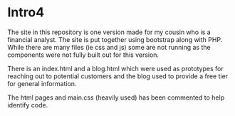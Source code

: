 # Intro4

The site in this repository is one version made for my cousin who is a financial analyst.  The site is put together using bootstrap along with PHP.  While there are many files (ie css and js) some are not running as the components were not fully built out for this version.

There is an index.html and a blog.html which were used as prototypes for reaching out to potential customers and the blog used to provide a free tier for general information.

The html pages and main.css (heavily used) has been commented to help identify code.